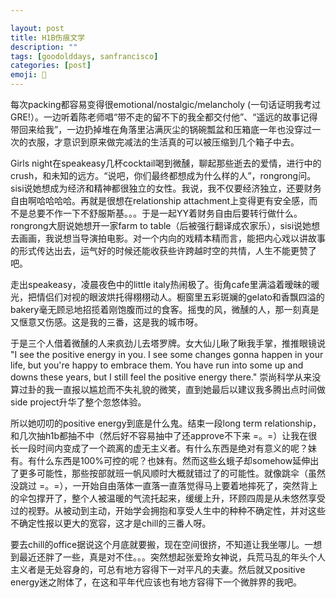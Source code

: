 ```yaml
---

layout: post
title: H1B伤痕文学
description: ""
tags: [goodolddays, sanfrancisco]
categories: [post]
emoji: 🛫
---
```


每次packing都容易变得很emotional/nostalgic/melancholy (一句话证明我考过GRE!）。一边听着陈老师唱“带不走的留不下的我全都交付他”、“遥远的故事记得带回来给我”，一边扔掉堆在角落里沾满灰尘的锅碗瓢盆和压箱底一年也没穿过一次的衣服，才意识到原来做完减法的生活真的可以被压缩到几个箱子中去。

Girls night在speakeasy几杯cocktail喝到微醺，聊起那些逝去的爱情，进行中的crush，和未知的远方。“说吧，你们最终都想成为什么样的人”，rongrong问。sisi说她想成为经济和精神都很独立的女性。我说，我不仅要经济独立，还要财务自由啊哈哈哈哈。再就是很想在relationship attachment上变得更有安全感，而不是总要不作一下不舒服斯基。。。于是一起YY着财务自由后要转行做什么。rongrong大厨说她想开一家farm to table（后被强行翻译成农家乐），sisi说她想去画画，我说想当导演拍电影。对一个内向的戏精本精而言，能把内心戏以讲故事的形式传达出去，运气好的时候还能收获些许跨越时空的共情，人生不能更赞了吧。

走出speakeasy，凌晨夜色中的little italy热闹极了。街角cafe里满溢着暧昧的暖光，把情侣们对视的眼波烘托得栩栩动人。橱窗里五彩斑斓的gelato和香飘四溢的bakery毫无顾忌地招揽着刚饱腹而过的食客。摇曳的风，微醺的人，那一刻真是又惬意又伤感。这是我的三番，这是我的城市呀。

于是三个人借着微醺的人来疯劲儿去塔罗牌。女大仙儿瞅了瞅我手掌，推推眼镜说 "I see the positive energy in you. I see some changes gonna happen in your life, but you're happy to embrace them. You have run into some up and downs these years, but I still feel the positive energy there." 崇尚科学从来没算过卦的我一直报以尴尬而不失礼貌的微笑，直到她最后以建议我多腾出点时间做side project升华了整个忽悠体验。

所以她叨叨的positive energy到底是什么鬼。结束一段long term relationship，和几次抽h1b都抽不中（然后好不容易抽中了还approve不下来 =。=）让我在很长一段时间内变成了一个疏离的虚无主义者。有什么东西是绝对有意义的呢？妹有。有什么东西是100%可控的呢？也妹有。然而这些幺蛾子却somehow延伸出了更多可能性，那些按部就班一帆风顺时大概就错过了的可能性。就像跳伞（虽然没跳过 =。=），一开始自由落体一直落一直落觉得马上要着地摔死了，突然背上的伞包撑开了，整个人被温暖的气流托起来，缓缓上升，环顾四周是从未悠然享受过的视野。从被动到主动，开始学会拥抱和享受人生中的种种不确定性，并对这些不确定性报以更大的宽容，这才是chill的三番人呀。

要去chill的office据说这个月底就要搬，现在空间很挤，不知道让我坐哪儿。一想到最近还胖了一些，真是对不住。。。突然想起张爱玲女神说，兵荒马乱的年头个人主义者是无处容身的，可总有地方容得下一对平凡的夫妻。然后就又positive energy迷之附体了，在这和平年代应该也有地方容得下一个微胖界的我吧。
